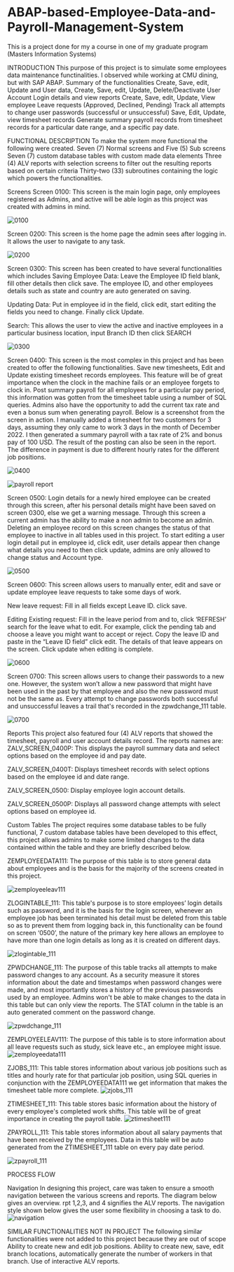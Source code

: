 # ABAP-based-Employee-Data-and-Payroll-Management-System
This is a project done for my a course in one of my graduate program (Masters Information Systems)

INTRODUCTION
 This purpose of this project is to simulate some employees data maintenance functinalities. I observed while working at CMU dining, but with SAP ABAP.
Summary of the functionalities
Create, Save, edit, Update and User data,
Create, Save, edit, Update, Delete/Deactivate User Account Login details and view reports
Create, Save, edit, Update, View employee Leave requests (Approved, Declined, Pending)
Track all attempts to change user passwords (successful or unsuccessful)
Save, Edit, Update, view timesheet records
Generate summary payroll records from timesheet records for a particular date range, and a specific pay date.


FUNCTIONAL DESCRIPTION
To make the system more functional the following were created.
Seven (7) Normal screens and Five (5) Sub screens
Seven (7) custom database tables with custom made data elements
Three (4) ALV reports with selection screens to filter out the resulting reports based on certain criteria
Thirty-two (33) subroutines containing the logic which powers the functionalities.
 
Screens
Screen 0100: This screen is the main login page, only employees registered as Admins, and active will be able login as this project was created with admins in mind.

![0100](https://user-images.githubusercontent.com/68793142/205477361-274b8222-067c-476a-84ab-df16427078bb.png)

Screen 0200: This screen is the home page the admin sees after logging in. It allows the user to navigate to any task.

![0200](https://user-images.githubusercontent.com/68793142/205477403-59d521fc-d022-4cc9-80fa-a6da9f5a5692.png)


Screen 0300: This screen has been created to have several functionalities which includes
Saving Employee Data: Leave the Employee ID field blank, fill other details then click save. The employee ID, and other employees details such as state and country are auto generated on saving.


Updating Data: Put in employee id in the field, click edit, start editing the fields you need to change. Finally click Update.



Search: This allows the user to view the active and inactive employees in a particular business location, input Branch ID then click SEARCH

![0300](https://user-images.githubusercontent.com/68793142/205477405-200143d9-2da5-4a08-83db-887eaaafd40c.png)



Screen 0400: This screen is the most complex in this project and has been created to offer the following functionalities.
Save new timesheets, Edit and Update existing timesheet records employees. This feature will be of great importance when the clock in the machine fails or an employee forgets to clock in.
Post summary payroll for all employees for a particular pay period, this information was gotten from the timesheet table using a number of SQL queries. Admins also have the opportunity to add the current tax rate and even a bonus sum when generating payroll. Below is a screenshot from the screen in action. I manually added a timesheet for two customers for 3 days, assuming they only came to work 3 days in the month of December 2022. I then generated a summary payroll with a tax rate of 2% and bonus pay of 100 USD. The result of the posting can also be seen in the report. The difference in payment is due to different hourly rates for the different job positions.

![0400](https://user-images.githubusercontent.com/68793142/205477406-38ff4258-0710-4be1-bb7c-b0d8299ad49e.png)	

![payroll report](https://user-images.githubusercontent.com/68793142/205477492-4a071c88-bedb-4b27-bfc6-899f90095c2c.png)


Screen 0500: Login details for a newly hired employee can be created through this screen, after his personal details might have been saved on screen 0300, else we get a warning message. Through this screen a current admin has the ability to make a non admin to become an admin. Deleting an employee record on this screen changes the status of that employee to inactive in all tables used in this project. 
To start editing a user login detail put in employee id, click edit, user details appear then change what details you need to then click update, admins are only allowed to change status and Account type.

![0500](https://user-images.githubusercontent.com/68793142/205477407-9685acf6-2607-4781-bf64-aba704e7d555.png)


Screen 0600: This screen allows users to manually enter, edit and save or update employee leave requests to take some days of work. 

New leave request: Fill in all fields except Leave ID. click save.

Editing Existing request: Fill in the leave period from and to, click ‘REFRESH’ search for the leave what to edit. For example, click the pending tab and choose a leave you might want to accept or reject. Copy the leave ID and paste in the “Leave ID field” click edit. The details of that leave appears on the screen. Click update when editing is complete.

![0600](https://user-images.githubusercontent.com/68793142/205477526-3601a5c7-2aa4-40e2-a6cf-5390e278a57f.png)

Screen 0700: This screen allows users to change their passwords to a new one. However, the system won’t allow a new password that might have been used in the past by that employee and also the new password must not be the same as. Every attempt to change passwords both successful and unsuccessful leaves a trail that's recorded in the zpwdchange_111 table.

![0700](https://user-images.githubusercontent.com/68793142/205477402-927bce80-0ca4-4fdf-b750-f8a5e20e5ef5.png)

Reports
This project also featured four (4) ALV reports that showed the timesheet, payroll and user account details record. The reports names are:
ZALV_SCREEN_0400P: This displays the payroll summary data and select options based on the employee id and pay date.

ZALV_SCREEN_0400T: 	Displays timesheet records with select options based on the employee id and date range.

ZALV_SCREEN_0500: 	Display employee login account details.

ZALV_SCREEN_0500P:	Displays all password change attempts with select options based on employee id.

Custom Tables
The project requires some database tables to be fully functional, 7 custom database tables have been developed to this effect, this project allows admins to make some limited changes to the data contained within the table and they are briefly described below.

ZEMPLOYEEDATA111:  The purpose of this table is to store general data about employees and is the basis for the majority of the screens created in this project. 

![zemployeeleav111](https://user-images.githubusercontent.com/68793142/205477502-ac39d46c-5fc7-4fa3-b019-a1f8f8727730.png)

ZLOGINTABLE_111: 	This table's purpose is to store employees’ login details such as password, and it is the basis for the login screen, whenever an employee job has been terminated his detail must be deleted from this table so as to prevent them from logging back in, this functionality can be found on screen ‘0500’, the nature of the primary key here allows an employee to have more than one login details as long as it is created on different days.
 
![zlogintable_111](https://user-images.githubusercontent.com/68793142/205477504-0705a049-9a99-4402-af26-b4fa056ced36.png)

ZPWDCHANGE_111:	The purpose of this table tracks all attempts to make password changes to any account.  As a security measure it stores information about the date and timestamps when password changes were made, and most importantly stores a history of the previous passwords used by an employee. Admins won't be able to make changes to the data in this table but can only view the reports. The STAT column in the table is an auto generated comment on the password change.

![zpwdchange_111](https://user-images.githubusercontent.com/68793142/205477506-84a3defc-edbc-4014-837b-cdbe9d6a0bc3.png)


ZEMPLOYEELEAV111:	The purpose of this table is to store information about all leave requests such as study, sick leave etc., an employee might issue.
![zemployeedata111](https://user-images.githubusercontent.com/68793142/205477501-cd2cd65f-b999-482d-bbaf-fc86884e4792.png)








ZJOBS_111:	This table stores information about various job positions such as titles and hourly rate for that particular job position, using SQL queries in conjunction with the ZEMPLOYEEDATA111 we get information that makes the timesheet table more complete. 
![zjobs_111](https://user-images.githubusercontent.com/68793142/205477503-fbb5e650-4f65-4766-a1f1-54aedb2b2f29.png)



ZTIMESHEET_111:	This table stores basic information about the history of every employee's completed work shifts. This table will be of great importance in creating the payroll table.
![ztimesheet111](https://user-images.githubusercontent.com/68793142/205477500-692af014-de64-43af-a4f0-901c7ec28243.png)


ZPAYROLL_111: This table stores information about all salary payments that have been received by the employees.  Data in this table will be auto generated from the ZTIMESHEET_111 table on every pay date period.

![zpayroll_111](https://user-images.githubusercontent.com/68793142/205477505-a37b185a-8970-4192-a095-883ec125e092.png)





  
PROCESS FLOW

Navigation
In designing this project, care was taken to ensure a smooth navigation between the various screens and reports. The diagram below gives an overview.  rpt 1,2,3, and 4 signifies the ALV reports. The navigation style shown below gives the user some flexibility in choosing a task to do.
![navigation](https://user-images.githubusercontent.com/68793142/205477645-8973fbe3-b9f0-4f14-b2f4-26e11a1a6663.png)



SIMILAR FUNCTIONALITIES NOT IN PROJECT
 The following similar functionalities were not added to this project because they are out of scope
Ability to create new and edit job positions.
Ability to create new, save, edit branch locations, automatically generate the number of workers in that branch.
Use of interactive ALV reports.
